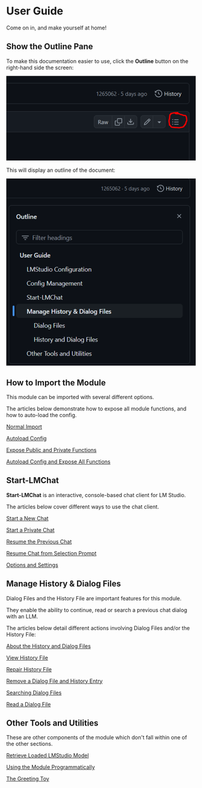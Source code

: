 
# User Guide
Come on in, and make yourself at home!

## Show the Outline Pane
To make this documentation easier to use, click the **Outline** button on the right-hand side the screen:

![](https://raw.githubusercontent.com/jross365/LMStudio-Client/main/Docs/images/show-outline.png)

This will display an outline of the document:

![](https://raw.githubusercontent.com/jross365/LMStudio-Client/main/Docs/images/outline-display.png)

## How to Import the Module
This module can be imported with several different options.

The articles below demonstrate how to expose all module functions, and how to auto-load the config.

 [Normal Import](./import-module.md#normal-import)

 [Autoload Config](./import-module.md#autoload-config)

 [Expose Public and Private Functions](./import-module.md#expose-all-functions)

 [Autoload Config and Expose All Functions](./import-module.md#autoload-config-and-expose-all-functions)
 

## Start-LMChat
**Start-LMChat** is an interactive, console-based chat client for LM Studio.

The articles below cover different ways to use the chat client.

[Start a New Chat](./start-lmchat.md#start-a-new-chat)

[Start a Private Chat](./start-lmchat.md#start-a-private-chat)

[Resume the Previous Chat](./start-lmchat.md#resume-previous-chat)

[Resume Chat from Selection Prompt](./start-lmchat.md#select-and-resume-chat)

[Options and Settings](./start-lmchat.md#options-and-settings)

## Manage History & Dialog Files
Dialog Files and the History File are important features for this module.

They enable the ability to continue, read or search a previous chat dialog with an LLM.

The articles below detail different actions involving Dialog Files and/or the History File:

[About the History and Dialog Files](./history-and-dialog.md#about-history-and-dialog-files)

[View History File](./history-and-dialog.md#view-history-file-contents)

[Repair History File](./history-and-dialog.md#repair-history-file)

[Remove a Dialog File and History Entry](./history-and-dialog.md#remove-a-dialog-file-and-history-entry)

[Searching Dialog Files](./history-and-dialog.md#searching-dialog-files)

[Read a Dialog File](./history-and-dialog.md#read-a-dialog-file)


## Other Tools and Utilities
These are other components of the module which don't fall within one of the other sections.

[Retrieve Loaded LMStudio Model](./other-tools.md#retrieve-the-loaded-lmstudio-model)

[Using the Module Programmatically](./other-tools.md#using-this-module-programmatically)

[The Greeting Toy](./other-tools.md#the-greeting-toy)
